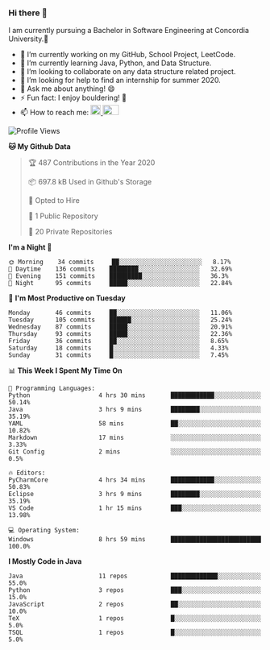 ### Hi there 👋
I am currently pursuing a Bachelor in Software Engineering at Concordia University.🏫

- 🔭 I’m currently working on my GitHub, School Project, LeetCode.
- 🌱 I’m currently learning Java, Python, and Data Structure.
- 👯 I’m looking to collaborate on any data structure related project.
- 🤔 I’m looking for help to find an internship for summer 2020.
- 💬 Ask me about anything! 😄
- ⚡ Fun fact: I enjoy bouldering! 🧗‍
- 📫 How to reach me: <a href="https://www.linkedin.com/in/siu-tong-ye/" target="_blank"> <img width="20px" width="32" src="https://cdn.jsdelivr.net/npm/simple-icons@v3/icons/linkedin.svg" /> </a> <a href="mailto:SiuTongYe@gmail.com" target="_blank"> <img height="20" width="32" src="https://cdn.jsdelivr.net/npm/simple-icons@v3/icons/gmail.svg" /> </a>

<!--START_SECTION:waka-->
![Profile Views](http://img.shields.io/badge/Profile%20Views-301-blue)

**🐱 My Github Data** 

> 🏆 487 Contributions in the Year 2020
 > 
> 📦 697.8 kB Used in Github's Storage 
 > 
> 💼 Opted to Hire
 > 
> 📜 1 Public Repository 
 > 
> 🔑 20 Private Repositories 

**I'm a Night 🦉** 

```text
🌞 Morning    34 commits     ██░░░░░░░░░░░░░░░░░░░░░░░   8.17% 
🌆 Daytime    136 commits    ████████░░░░░░░░░░░░░░░░░   32.69% 
🌃 Evening    151 commits    █████████░░░░░░░░░░░░░░░░   36.3% 
🌙 Night      95 commits     █████░░░░░░░░░░░░░░░░░░░░   22.84%

```
📅 **I'm Most Productive on Tuesday** 

```text
Monday       46 commits     ██░░░░░░░░░░░░░░░░░░░░░░░   11.06% 
Tuesday      105 commits    ██████░░░░░░░░░░░░░░░░░░░   25.24% 
Wednesday    87 commits     █████░░░░░░░░░░░░░░░░░░░░   20.91% 
Thursday     93 commits     █████░░░░░░░░░░░░░░░░░░░░   22.36% 
Friday       36 commits     ██░░░░░░░░░░░░░░░░░░░░░░░   8.65% 
Saturday     18 commits     █░░░░░░░░░░░░░░░░░░░░░░░░   4.33% 
Sunday       31 commits     █░░░░░░░░░░░░░░░░░░░░░░░░   7.45%

```


📊 **This Week I Spent My Time On** 

```text
💬 Programming Languages: 
Python                   4 hrs 30 mins       ████████████░░░░░░░░░░░░░   50.14% 
Java                     3 hrs 9 mins        ████████░░░░░░░░░░░░░░░░░   35.19% 
YAML                     58 mins             ██░░░░░░░░░░░░░░░░░░░░░░░   10.82% 
Markdown                 17 mins             ░░░░░░░░░░░░░░░░░░░░░░░░░   3.33% 
Git Config               2 mins              ░░░░░░░░░░░░░░░░░░░░░░░░░   0.5%

🔥 Editors: 
PyCharmCore              4 hrs 34 mins       ████████████░░░░░░░░░░░░░   50.83% 
Eclipse                  3 hrs 9 mins        ████████░░░░░░░░░░░░░░░░░   35.19% 
VS Code                  1 hr 15 mins        ███░░░░░░░░░░░░░░░░░░░░░░   13.98%

💻 Operating System: 
Windows                  8 hrs 59 mins       █████████████████████████   100.0%

```

**I Mostly Code in Java** 

```text
Java                     11 repos            █████████████░░░░░░░░░░░░   55.0% 
Python                   3 repos             ███░░░░░░░░░░░░░░░░░░░░░░   15.0% 
JavaScript               2 repos             ██░░░░░░░░░░░░░░░░░░░░░░░   10.0% 
TeX                      1 repos             █░░░░░░░░░░░░░░░░░░░░░░░░   5.0% 
TSQL                     1 repos             █░░░░░░░░░░░░░░░░░░░░░░░░   5.0%

```



<!--END_SECTION:waka-->
